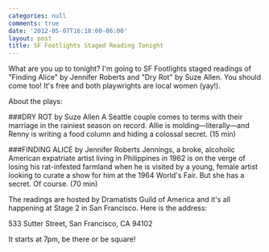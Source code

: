 ```yaml
---
categories: null
comments: true
date: '2012-05-07T16:18:00-06:00'
layout: post
title: SF Footlights Staged Reading Tonight
---
```


What are you up to tonight? I'm going to SF Footlights staged readings of "Finding Alice" by Jennifer Roberts and "Dry Rot" by Suze Allen. You should come too! It's free and both playwrights are local women (yay!). 

About the plays:

###DRY ROT by Suze Allen
A Seattle couple comes to terms with their marriage in the rainiest season on record. Allie is molding—literally—and Renny is writing a food column and hiding a colossal secret. (15 min)


###FINDING ALICE by Jennifer Roberts
Jennings, a broke, alcoholic American expatriate artist living in Philippines in 1962 is on the verge of losing his rat-infested farmland when he is visited by a young, female artist looking to curate a show for him at the 1964 World's Fair. But she has a secret. Of course. (70 min)

The readings are hosted by Dramatists Guild of America and it's all happening at Stage 2 in San Francisco. Here is the address:

533 Sutter Street, San Francisco, CA 94102

It starts at 7pm, be there or be square!